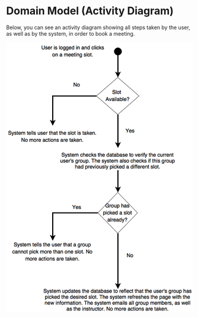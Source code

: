 # Domain Model (Activity Diagram)

Below, you can see an activity diagram showing all steps taken by the user, as well as by the system, in order to book a meeting.


![](BTS530/Images/pick_meeting.png)
